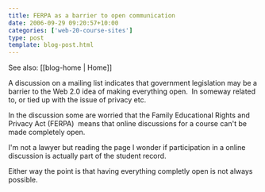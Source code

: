 ```yaml
---
title: FERPA as a barrier to open communication
date: 2006-09-29 09:20:57+10:00
categories: ['web-20-course-sites']
type: post
template: blog-post.html
---
```


See also: [[blog-home | Home]]

A discussion on a mailing list indicates that government legislation may be a barrier to the Web 2.0 idea of making everything open.  In someway related to, or tied up with the issue of privacy etc.

In the discussion some are worried that the Family Educational Rights and Privacy Act (FERPA)  means that online discussions for a course can't be made completely open.

I'm not a lawyer but reading the page I wonder if participation in a online discussion is actually part of the student record.

Either way the point is that having everything completly open is not always possible.